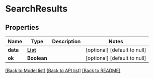 # SearchResults
## Properties

| Name | Type | Description | Notes |
|------------ | ------------- | ------------- | -------------|
| **data** | [**List**](Repository.md) |  | [optional] [default to null] |
| **ok** | **Boolean** |  | [optional] [default to null] |

[[Back to Model list]](../README.md#documentation-for-models) [[Back to API list]](../README.md#documentation-for-api-endpoints) [[Back to README]](../README.md)

